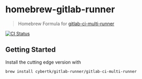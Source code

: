 # homebrew-gitlab-runner

> Homebrew Formula for [gitlab-ci-multi-runner][]

[![CI Status](http://img.shields.io/travis/cybertk/homebrew-gitlab-runner/master.svg?style=flat)](https://travis-ci.org/cybertk/homebrew-gitlab-runner)

## Getting Started

Install the cutting edge version with

```
brew install cybertk/gitlab-runner/gitlab-ci-multi-runner
```

[gitlab-ci-multi-runner]: https://gitlab.com/gitlab-org/gitlab-ci-multi-runner
